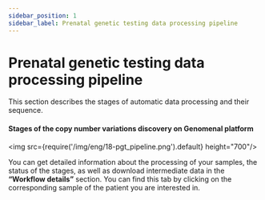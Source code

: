 ```yaml
---
sidebar_position: 1
sidebar_label: Prenatal genetic testing data processing pipeline
---
```


# Prenatal genetic testing data processing pipeline

This section describes the stages of automatic data processing and their sequence.

#### Stages of the copy number variations discovery on Genomenal platform

<img src={require('/img/eng/18-pgt_pipeline.png').default} height="700"/>

You can get detailed information about the processing of your samples, the status of the stages, as well as download intermediate data in the **“Workflow details”** section. You can find this tab by clicking on the corresponding sample of the patient you are interested in.
